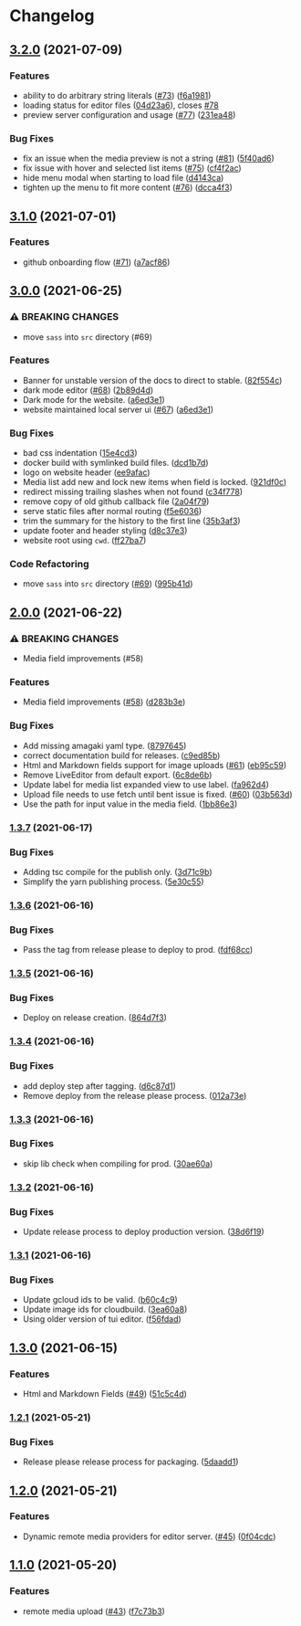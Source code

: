 # Changelog

## [3.2.0](https://www.github.com/blinkk/editor.dev-ui/compare/v3.1.0...v3.2.0) (2021-07-09)


### Features

* ability to do arbitrary string literals ([#73](https://www.github.com/blinkk/editor.dev-ui/issues/73)) ([f6a1981](https://www.github.com/blinkk/editor.dev-ui/commit/f6a198128c8e6297b82d3be658df16c47bd0bd1f))
* loading status for editor files ([04d23a6](https://www.github.com/blinkk/editor.dev-ui/commit/04d23a6e1f816517e6052dce8c9e3c7778d5e142)), closes [#78](https://www.github.com/blinkk/editor.dev-ui/issues/78)
* preview server configuration and usage ([#77](https://www.github.com/blinkk/editor.dev-ui/issues/77)) ([231ea48](https://www.github.com/blinkk/editor.dev-ui/commit/231ea485a7fd1dab06d4b121c14e28c5f93c3cf3))


### Bug Fixes

* fix an issue when the media preview is not a string ([#81](https://www.github.com/blinkk/editor.dev-ui/issues/81)) ([5f40ad6](https://www.github.com/blinkk/editor.dev-ui/commit/5f40ad6e05d6e1718cc85c3766b54d7cdf43ae24))
* fix issue with hover and selected list items ([#75](https://www.github.com/blinkk/editor.dev-ui/issues/75)) ([cf4f2ac](https://www.github.com/blinkk/editor.dev-ui/commit/cf4f2aca6e3f0c0d1f214b14964a48d89ae4636e))
* hide menu modal when starting to load file ([d4143ca](https://www.github.com/blinkk/editor.dev-ui/commit/d4143ca055adc10c840bc5769955e326441f7a7b))
* tighten up the menu to fit more content ([#76](https://www.github.com/blinkk/editor.dev-ui/issues/76)) ([dcca4f3](https://www.github.com/blinkk/editor.dev-ui/commit/dcca4f39ba837402fc70dacb8faa59f21f00aab2))

## [3.1.0](https://www.github.com/blinkk/editor.dev-ui/compare/v3.0.0...v3.1.0) (2021-07-01)


### Features

* github onboarding flow ([#71](https://www.github.com/blinkk/editor.dev-ui/issues/71)) ([a7acf86](https://www.github.com/blinkk/editor.dev-ui/commit/a7acf86a147794a173c02d65acd8ae102b80f4e7))

## [3.0.0](https://www.github.com/blinkk/editor.dev-ui/compare/v2.0.0...v3.0.0) (2021-06-25)


### ⚠ BREAKING CHANGES

* move `sass` into `src` directory (#69)

### Features

* Banner for unstable version of the docs to direct to stable. ([82f554c](https://www.github.com/blinkk/editor.dev-ui/commit/82f554c5548b5247747a559942769b994c20d72f))
* dark mode editor ([#68](https://www.github.com/blinkk/editor.dev-ui/issues/68)) ([2b89d4d](https://www.github.com/blinkk/editor.dev-ui/commit/2b89d4d04ebabbab4c392011b0d659092ddf5d1d))
* Dark mode for the website. ([a6ed3e1](https://www.github.com/blinkk/editor.dev-ui/commit/a6ed3e15e216643359fdf60c9aa1632a9fcfc9e8))
* website maintained local server ui ([#67](https://www.github.com/blinkk/editor.dev-ui/issues/67)) ([a6ed3e1](https://www.github.com/blinkk/editor.dev-ui/commit/a6ed3e15e216643359fdf60c9aa1632a9fcfc9e8))


### Bug Fixes

* bad css indentation ([15e4cd3](https://www.github.com/blinkk/editor.dev-ui/commit/15e4cd313a618d85c6907da9e59bd0d462ae7c2b))
* docker build with symlinked build files. ([dcd1b7d](https://www.github.com/blinkk/editor.dev-ui/commit/dcd1b7d2f738b0bbeb04c88336249a033d3e1927))
* logo on website header ([ee9afac](https://www.github.com/blinkk/editor.dev-ui/commit/ee9afacddd85433a8b7a1d0cf3fac96f58f93479))
* Media list add new and lock new items when field is locked. ([921df0c](https://www.github.com/blinkk/editor.dev-ui/commit/921df0c4bdee4068f376ddc270504da26fcb81ee))
* redirect missing trailing slashes when not found ([c34f778](https://www.github.com/blinkk/editor.dev-ui/commit/c34f7786e5ee65b42f476d86210414396ce1de21))
* remove copy of old github callback file ([2a04f79](https://www.github.com/blinkk/editor.dev-ui/commit/2a04f792976a827ed287023d4e02149ddd233835))
* serve static files after normal routing ([f5e6036](https://www.github.com/blinkk/editor.dev-ui/commit/f5e60365b50e51a6e50364c868322f23cc6eca37))
* trim the summary for the history to the first line ([35b3af3](https://www.github.com/blinkk/editor.dev-ui/commit/35b3af375a6c01231f553246b4b82307a4967df9))
* update footer and header styling ([d8c37e3](https://www.github.com/blinkk/editor.dev-ui/commit/d8c37e33c373b268135e6b4baae02cea6d5e38ae))
* website root using `cwd`. ([ff27ba7](https://www.github.com/blinkk/editor.dev-ui/commit/ff27ba72307ab8b0fa5c004284dd24e7ab045936))


### Code Refactoring

* move `sass` into `src` directory ([#69](https://www.github.com/blinkk/editor.dev-ui/issues/69)) ([995b41d](https://www.github.com/blinkk/editor.dev-ui/commit/995b41d996992c612edee481ab02de75a3a72869))

## [2.0.0](https://www.github.com/blinkk/editor.dev-ui/compare/v1.3.7...v2.0.0) (2021-06-22)


### ⚠ BREAKING CHANGES

* Media field improvements (#58)

### Features

* Media field improvements ([#58](https://www.github.com/blinkk/editor.dev-ui/issues/58)) ([d283b3e](https://www.github.com/blinkk/editor.dev-ui/commit/d283b3ea69c1e1b4b92b28236b13756e6620f972))


### Bug Fixes

* Add missing amagaki yaml type. ([8797645](https://www.github.com/blinkk/editor.dev-ui/commit/879764573bc59447cf8a1c8c4708e9c3a67625e4))
* correct documentation build for releases. ([c9ed85b](https://www.github.com/blinkk/editor.dev-ui/commit/c9ed85b7945f327559fa5929b27b8766248f6765))
* Html and Markdown fields support for image uploads ([#61](https://www.github.com/blinkk/editor.dev-ui/issues/61)) ([eb95c59](https://www.github.com/blinkk/editor.dev-ui/commit/eb95c59b2fe919f935b176a603aafdce1381cf75))
* Remove LiveEditor from default export. ([6c8de6b](https://www.github.com/blinkk/editor.dev-ui/commit/6c8de6bc929a4cf4cc61bfb23eefe2589c8be2df))
* Update label for media list expanded view to use label. ([fa962d4](https://www.github.com/blinkk/editor.dev-ui/commit/fa962d41a29adc0e7ec90a3720f712a43a771857))
* Upload file needs to use fetch until bent issue is fixed. ([#60](https://www.github.com/blinkk/editor.dev-ui/issues/60)) ([03b563d](https://www.github.com/blinkk/editor.dev-ui/commit/03b563dc924a67796d50605ed803087ed8f4c297))
* Use the path for input value in the media field. ([1bb86e3](https://www.github.com/blinkk/editor.dev-ui/commit/1bb86e37bd8475ac538952603cb2f383a0569384))

### [1.3.7](https://www.github.com/blinkk/editor.dev-ui/compare/v1.3.6...v1.3.7) (2021-06-17)


### Bug Fixes

* Adding tsc compile for the publish only. ([3d71c9b](https://www.github.com/blinkk/editor.dev-ui/commit/3d71c9b45ceb88e0b7ad3bf6b484c02f80274fd8))
* Simplify the yarn publishing process. ([5e30c55](https://www.github.com/blinkk/editor.dev-ui/commit/5e30c554fe4b4c5e2686b0662eeaaa1c86c9b241))

### [1.3.6](https://www.github.com/blinkk/editor.dev-ui/compare/v1.3.5...v1.3.6) (2021-06-16)


### Bug Fixes

* Pass the tag from release please to deploy to prod. ([fdf68cc](https://www.github.com/blinkk/editor.dev-ui/commit/fdf68ccbc25d44ed01bac7d55234a2dbbf93a4be))

### [1.3.5](https://www.github.com/blinkk/editor.dev-ui/compare/v1.3.4...v1.3.5) (2021-06-16)


### Bug Fixes

* Deploy on release creation. ([864d7f3](https://www.github.com/blinkk/editor.dev-ui/commit/864d7f35ca65386ff55abd318c4d1fb16e508ae2))

### [1.3.4](https://www.github.com/blinkk/editor.dev-ui/compare/v1.3.3...v1.3.4) (2021-06-16)


### Bug Fixes

* add deploy step after tagging. ([d6c87d1](https://www.github.com/blinkk/editor.dev-ui/commit/d6c87d11cd0dc578f3fbb769b35b43fd27071b9b))
* Remove deploy from the release please process. ([012a73e](https://www.github.com/blinkk/editor.dev-ui/commit/012a73ed0162b00137e6692ae9bf3b1d3aa456d9))

### [1.3.3](https://www.github.com/blinkk/editor.dev-ui/compare/v1.3.2...v1.3.3) (2021-06-16)


### Bug Fixes

* skip lib check when compiling for prod. ([30ae60a](https://www.github.com/blinkk/editor.dev-ui/commit/30ae60ad78e8dc0b161c6515e1a247ffa74ebd79))

### [1.3.2](https://www.github.com/blinkk/editor.dev-ui/compare/v1.3.1...v1.3.2) (2021-06-16)


### Bug Fixes

* Update release process to deploy production version. ([38d6f19](https://www.github.com/blinkk/editor.dev-ui/commit/38d6f1989a29505eb694a22648a630ec023309d5))

### [1.3.1](https://www.github.com/blinkk/editor.dev-ui/compare/v1.3.0...v1.3.1) (2021-06-16)


### Bug Fixes

* Update gcloud ids to be valid. ([b60c4c9](https://www.github.com/blinkk/editor.dev-ui/commit/b60c4c94fc77db7d8c8f2e3d0cfd0b41a96c0469))
* Update image ids for cloudbuild. ([3ea60a8](https://www.github.com/blinkk/editor.dev-ui/commit/3ea60a86e7d6230682bab9cab025c5ac330526d9))
* Using older version of tui editor. ([f56fdad](https://www.github.com/blinkk/editor.dev-ui/commit/f56fdada1da08e88ab0d64fdac003c51d184bb2d))

## [1.3.0](https://www.github.com/blinkk/editor.dev-ui/compare/v1.2.1...v1.3.0) (2021-06-15)


### Features

* Html and Markdown Fields ([#49](https://www.github.com/blinkk/editor.dev-ui/issues/49)) ([51c5c4d](https://www.github.com/blinkk/editor.dev-ui/commit/51c5c4de2ce3ff657aeefd63e36923d4ca61c612))

### [1.2.1](https://www.github.com/blinkk/editor.dev-ui/compare/v1.2.0...v1.2.1) (2021-05-21)


### Bug Fixes

* Release please release process for packaging. ([5daadd1](https://www.github.com/blinkk/editor.dev-ui/commit/5daadd170d1b26172a7fa79b3ff447e97d7cea0f))

## [1.2.0](https://www.github.com/blinkk/editor.dev-ui/compare/v1.1.0...v1.2.0) (2021-05-21)


### Features

* Dynamic remote media providers for editor server. ([#45](https://www.github.com/blinkk/editor.dev-ui/issues/45)) ([0f04cdc](https://www.github.com/blinkk/editor.dev-ui/commit/0f04cdc9bf7615ee184d37236d93b6487203c772))

## [1.1.0](https://www.github.com/blinkk/editor.dev-ui/compare/v1.0.24...v1.1.0) (2021-05-20)


### Features

* remote media upload ([#43](https://www.github.com/blinkk/editor.dev-ui/issues/43)) ([f7c73b3](https://www.github.com/blinkk/editor.dev-ui/commit/f7c73b335dd7f687f31e4fc68c3a9d3446e9393e))
